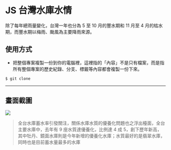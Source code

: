 # JS 台灣水庫水情

除了每年總雨量變化，台灣一年也分為 5 至 10 月的豐水期和 11 月至 4 月的枯水期，而豐水期以梅雨、颱風為主要降雨來源。

## 使用方式
- 把整個專案複製一份到你的電腦裡，這裡指的「內容」不是只有檔案，而是指所有整個專案的歷史紀錄、分支、標籤等內容都會複製一份下來。
```sh
$ git clone
```

----

## 畫面截圖
![](https://i.imgur.com/2csGOxM.png)
> 全台水庫蓄水率引發關注，關係水庫水質的優養化問題也之浮出檯面，全台主要水庫中，去年有 9 座水質達優養化，比例達 4 成 5，創下歷年新高，其中牡丹、鏡面水庫則是今年新增的優養化水庫；水質最好的是翡翠水庫，同時也是目前蓄水量最多的水庫
